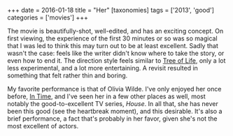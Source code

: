+++
date = 2016-01-18
title = "Her"
[taxonomies]
tags = ['2013', 'good']
categories = ['movies']
+++

The movie is beautifully-shot, well-edited, and has an exciting concept.
On first viewing, the experience of the first 30 minutes or so was so
magical that I was led to think this may turn out to be at least
excellent. Sadly that wasn't the case: feels like the writer didn't
know where to take the story, or even how to end it. The direction style
feels similar to [Tree of Life], only a lot less experimental, and a lot
more entertaining. A revisit resulted in something that felt rather thin
and boring.

My favorite performance is that of Olivia Wilde. I've only enjoyed her
once before, [In Time], and I've seen her in a few other places as
well, most notably the good-to-excellent TV series, *House*. In all
that, she has never been this good (see the heartbreak moment), and this
desirable. It's also a brief performance, a fact that's probably in
her favor, given she's not the most excellent of actors.

  [Tree of Life]: http://tshepang.net/tree-of-life-2011
  [In Time]: http://tshepang.net/in-time-2011

